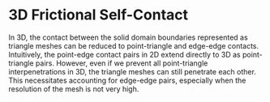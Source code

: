 # 3D Frictional Self-Contact

In 3D, the contact between the solid domain boundaries represented as triangle meshes can be reduced to point-triangle and edge-edge contacts. Intuitively, the point-edge contact pairs in 2D extend directly to 3D as point-triangle pairs. However, even if we prevent all point-triangle interpenetrations in 3D, the triangle meshes can still penetrate each other. This necessitates accounting for edge-edge pairs, especially when the resolution of the mesh is not very high.
